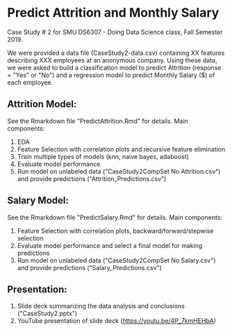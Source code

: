 # Predict Attrition and Monthly Salary

Case Study # 2 for SMU DS6307 - Doing Data Science class, Fall Semester 2019.

We were provided a data file (CaseStudy2-data.csv) containing XX features describing XXX employees at an anonymous company. Using these data, we were asked to build a classification model to predict Attrition (response = "Yes" or "No") and a regression model to predict Monthly Salary ($) of each employee. 

## Attrition Model:
See the Rmarkdown file "PredictAttrition.Rmd" for details. Main components:
1. EDA
2. Feature Selection with correlation plots and recursive feature elimination
3. Train multiple types of models (knn, naive bayes, adaboost)
4. Evaluate model performance
5. Run model on unlabeled data ("CaseStudy2CompSet No Attrition.csv") and provide predictions ("Attrition_Predictions.csv")

## Salary Model:
See the Rmarkdown file "PredictSalary.Rmd" for details. Main components:
1. Feature Selection with correlation plots, backward/forward/stepwise selection
2. Evaluate model performance and select a final model for making predictions
4. Run model on unlabeled data ("CaseStudy2CompSet No Salary.csv") and provide predictions ("Salary_Predictions.csv")

## Presentation:
1. Slide deck summarizing the data analysis and conclusions ("CaseStudy2.pptx")
2. YouTube presentation of slide deck (https://youtu.be/4P_7kmHEHbA)


